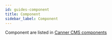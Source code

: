 ```yaml
---
id: guides-component
title: Component
sidebar_label: Component
---
```


Component are listed in <a href="https://www.canner.io/component" target="_blank">Canner CMS components</a>